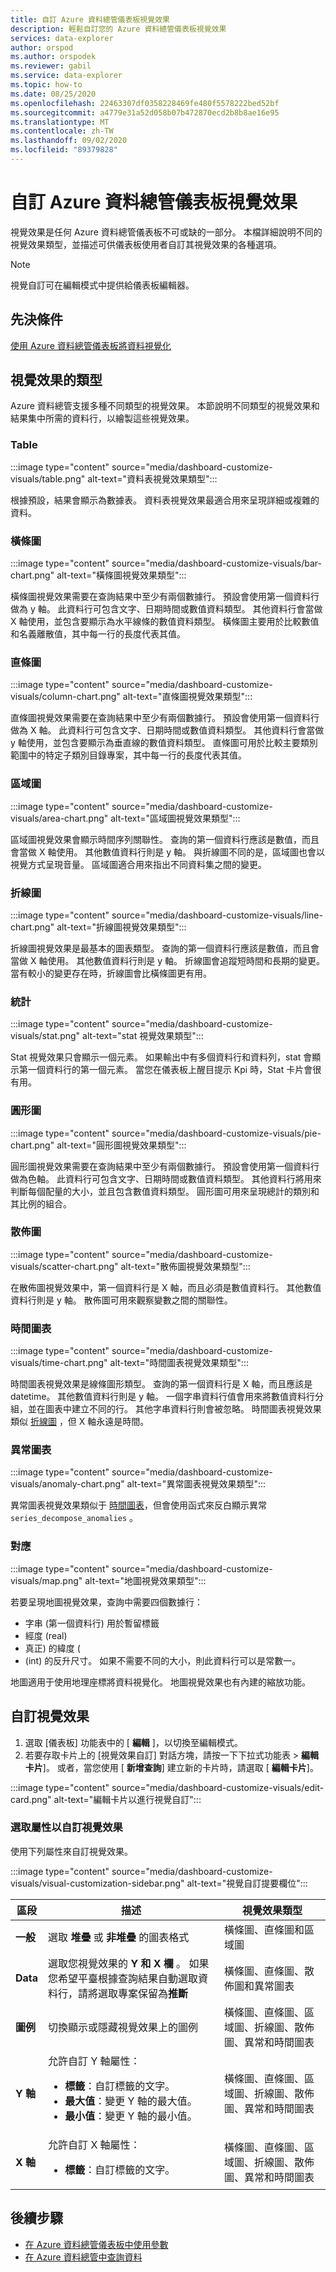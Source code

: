 ```yaml
---
title: 自訂 Azure 資料總管儀表板視覺效果
description: 輕鬆自訂您的 Azure 資料總管儀表板視覺效果
services: data-explorer
author: orspod
ms.author: orspodek
ms.reviewer: gabil
ms.service: data-explorer
ms.topic: how-to
ms.date: 08/25/2020
ms.openlocfilehash: 22463307df0358228469fe480f5578222bed52bf
ms.sourcegitcommit: a4779e31a52d058b07b472870ecd2b8b8ae16e95
ms.translationtype: MT
ms.contentlocale: zh-TW
ms.lasthandoff: 09/02/2020
ms.locfileid: "89379828"
---
```

# <a name="customize-azure-data-explorer-dashboard-visuals"></a>自訂 Azure 資料總管儀表板視覺效果

視覺效果是任何 Azure 資料總管儀表板不可或缺的一部分。 本檔詳細說明不同的視覺效果類型，並描述可供儀表板使用者自訂其視覺效果的各種選項。

> [!NOTE]
> 視覺自訂可在編輯模式中提供給儀表板編輯器。

## <a name="prerequisites"></a>先決條件

[使用 Azure 資料總管儀表板將資料視覺化](azure-data-explorer-dashboards.md)

## <a name="types-of-visuals"></a>視覺效果的類型

Azure 資料總管支援多種不同類型的視覺效果。 本節說明不同類型的視覺效果和結果集中所需的資料行，以繪製這些視覺效果。

### <a name="table"></a>Table

:::image type="content" source="media/dashboard-customize-visuals/table.png" alt-text="資料表視覺效果類型":::

根據預設，結果會顯示為數據表。 資料表視覺效果最適合用來呈現詳細或複雜的資料。

### <a name="bar-chart"></a>橫條圖

:::image type="content" source="media/dashboard-customize-visuals/bar-chart.png" alt-text="橫條圖視覺效果類型":::

橫條圖視覺效果需要在查詢結果中至少有兩個數據行。 預設會使用第一個資料行做為 y 軸。 此資料行可包含文字、日期時間或數值資料類型。 其他資料行會當做 X 軸使用，並包含要顯示為水平線條的數值資料類型。 橫條圖主要用於比較數值和名義離散值，其中每一行的長度代表其值。

### <a name="column-chart"></a>直條圖

:::image type="content" source="media/dashboard-customize-visuals/column-chart.png" alt-text="直條圖視覺效果類型":::

直條圖視覺效果需要在查詢結果中至少有兩個數據行。 預設會使用第一個資料行做為 X 軸。 此資料行可包含文字、日期時間或數值資料類型。 其他資料行會當做 y 軸使用，並包含要顯示為垂直線的數值資料類型。 直條圖可用於比較主要類別範圍中的特定子類別目錄專案，其中每一行的長度代表其值。

### <a name="area-chart"></a>區域圖

:::image type="content" source="media/dashboard-customize-visuals/area-chart.png" alt-text="區域圖視覺效果類型":::

區域圖視覺效果會顯示時間序列關聯性。 查詢的第一個資料行應該是數值，而且會當做 X 軸使用。 其他數值資料行則是 y 軸。 與折線圖不同的是，區域圖也會以視覺方式呈現音量。 區域圖適合用來指出不同資料集之間的變更。

### <a name="line-chart"></a>折線圖

:::image type="content" source="media/dashboard-customize-visuals/line-chart.png" alt-text="折線圖視覺效果類型":::

折線圖視覺效果是最基本的圖表類型。 查詢的第一個資料行應該是數值，而且會當做 X 軸使用。 其他數值資料行則是 y 軸。 折線圖會追蹤短時間和長期的變更。 當有較小的變更存在時，折線圖會比橫條圖更有用。

### <a name="stat"></a>統計

:::image type="content" source="media/dashboard-customize-visuals/stat.png" alt-text="stat 視覺效果類型":::

Stat 視覺效果只會顯示一個元素。 如果輸出中有多個資料行和資料列，stat 會顯示第一個資料行的第一個元素。 當您在儀表板上醒目提示 Kpi 時，Stat 卡片會很有用。

### <a name="pie-chart"></a>圓形圖

:::image type="content" source="media/dashboard-customize-visuals/pie-chart.png" alt-text="圓形圖視覺效果類型":::

圓形圖視覺效果需要在查詢結果中至少有兩個數據行。 預設會使用第一個資料行做為色軸。 此資料行可包含文字、日期時間或數值資料類型。 其他資料行將用來判斷每個配量的大小，並且包含數值資料類型。 圓形圖可用來呈現總計的類別和其比例的組合。

### <a name="scatter-chart"></a>散佈圖

:::image type="content" source="media/dashboard-customize-visuals/scatter-chart.png" alt-text="散佈圖視覺效果類型":::

在散佈圖視覺效果中，第一個資料行是 X 軸，而且必須是數值資料行。 其他數值資料行則是 y 軸。 散佈圖可用來觀察變數之間的關聯性。

### <a name="time-chart"></a>時間圖表 

:::image type="content" source="media/dashboard-customize-visuals/time-chart.png" alt-text="時間圖表視覺效果類型":::

時間圖表視覺效果是線條圖形類型。 查詢的第一個資料行是 X 軸，而且應該是 datetime。 其他數值資料行則是 y 軸。 一個字串資料行值會用來將數值資料行分組，並在圖表中建立不同的行。 其他字串資料行則會被忽略。 時間圖表視覺效果類似 [折線圖](#line-chart) ，但 X 軸永遠是時間。

### <a name="anomaly-chart"></a>異常圖表 

:::image type="content" source="media/dashboard-customize-visuals/anomaly-chart.png" alt-text="異常圖表視覺效果類型":::

異常圖表視覺效果類似于 [時間圖表](#time-chart)，但會使用函式來反白顯示異常 `series_decompose_anomalies` 。

### <a name="map"></a>對應

:::image type="content" source="media/dashboard-customize-visuals/map.png" alt-text="地圖視覺效果類型":::

若要呈現地圖視覺效果，查詢中需要四個數據行：
* 字串 (第一個資料行) 用於暫留標籤
* 經度 (real) 
* 真正) 的緯度 (
*  (int) 的反升尺寸。 如果不需要不同的大小，則此資料行可以是常數一。

地圖適用于使用地理座標將資料視覺化。 地圖視覺效果也有內建的縮放功能。

## <a name="customize-visuals"></a>自訂視覺效果

1. 選取 [儀表板] 功能表中的 [ **編輯** ]，以切換至編輯模式。
1. 若要存取卡片上的 [視覺效果自訂] 對話方塊，請按一下下拉式功能表 > **編輯卡片**]。 或者，當您使用 [ **新增查詢**] 建立新的卡片時，請選取 [ **編輯卡片**]。

:::image type="content" source="media/dashboard-customize-visuals/edit-card.png" alt-text="編輯卡片以進行視覺自訂":::

### <a name="select-properties-to-customize-visuals"></a>選取屬性以自訂視覺效果

使用下列屬性來自訂視覺效果。

:::image type="content" source="media/dashboard-customize-visuals/visual-customization-sidebar.png" alt-text="視覺自訂提要欄位":::

|區段  |描述 | 視覺效果類型
|---------|---------|-----|
|**一般**    |    選取 **堆疊** 或 **非堆疊** 的圖表格式  | 橫條圖、直條圖和區域圖 |
|**Data**    |   選取您視覺效果的 **Y 和 X 欄** 。 如果您希望平臺根據查詢結果自動選取資料行，請將選取專案保留為**推斷**    |橫條圖、直條圖、散佈圖和異常圖表|
|**圖例**    |   切換顯示或隱藏視覺效果上的圖例   |橫條圖、直條圖、區域圖、折線圖、散佈圖、異常和時間圖表 |
|**Y 軸**     |   允許自訂 Y 軸屬性： <ul><li>**標籤**：自訂標籤的文字。 </li><li>**最大值**：變更 Y 軸的最大值。  </li><li>**最小值**：變更 Y 軸的最小值。  </li></ul>      |橫條圖、直條圖、區域圖、折線圖、散佈圖、異常和時間圖表 |
|**X 軸**     |    允許自訂 X 軸屬性： <ul><li>**標籤**：自訂標籤的文字。 </li>     | 橫條圖、直條圖、區域圖、折線圖、散佈圖、異常和時間圖表|

## <a name="next-steps"></a>後續步驟

* [在 Azure 資料總管儀表板中使用參數](dashboard-parameters.md)
* [在 Azure 資料總管中查詢資料](web-query-data.md) 